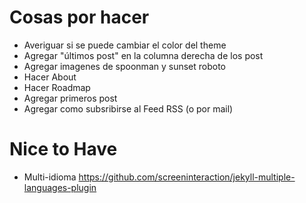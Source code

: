 # Cosas por hacer

* Averiguar si se puede cambiar el color del theme
* Agregar "últimos post" en la columna derecha de los post
* Agregar imagenes de spoonman y sunset roboto
* Hacer About
* Hacer Roadmap
* Agregar primeros post
* Agregar como subsribirse al Feed RSS (o por mail)

# Nice to Have

* Multi-idioma https://github.com/screeninteraction/jekyll-multiple-languages-plugin
